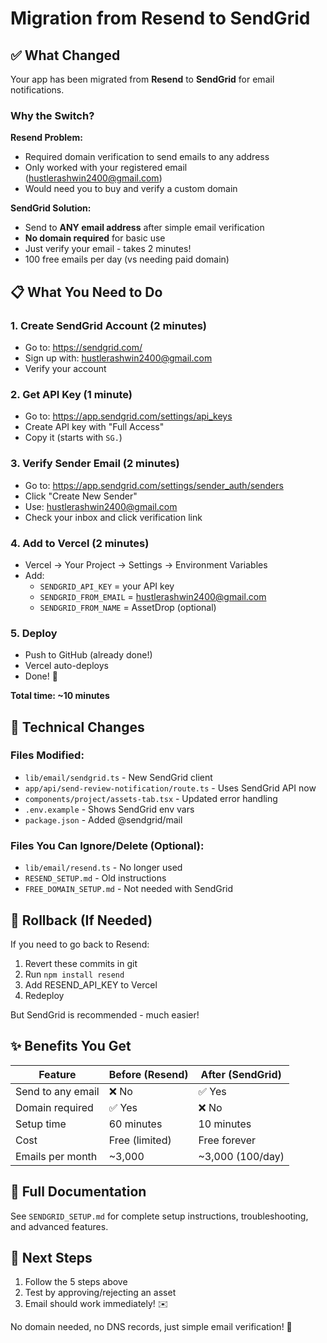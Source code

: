 # Migration from Resend to SendGrid

## ✅ What Changed

Your app has been migrated from **Resend** to **SendGrid** for email notifications.

### Why the Switch?

**Resend Problem:**
- Required domain verification to send emails to any address
- Only worked with your registered email (hustlerashwin2400@gmail.com)
- Would need you to buy and verify a custom domain

**SendGrid Solution:**
- Send to **ANY email address** after simple email verification
- **No domain required** for basic use
- Just verify your email - takes 2 minutes!
- 100 free emails per day (vs needing paid domain)

## 📋 What You Need to Do

### 1. Create SendGrid Account (2 minutes)
- Go to: https://sendgrid.com/
- Sign up with: hustlerashwin2400@gmail.com
- Verify your account

### 2. Get API Key (1 minute)
- Go to: https://app.sendgrid.com/settings/api_keys
- Create API key with "Full Access"
- Copy it (starts with `SG.`)

### 3. Verify Sender Email (2 minutes)
- Go to: https://app.sendgrid.com/settings/sender_auth/senders
- Click "Create New Sender"
- Use: hustlerashwin2400@gmail.com
- Check your inbox and click verification link

### 4. Add to Vercel (2 minutes)
- Vercel → Your Project → Settings → Environment Variables
- Add:
  - `SENDGRID_API_KEY` = your API key
  - `SENDGRID_FROM_EMAIL` = hustlerashwin2400@gmail.com
  - `SENDGRID_FROM_NAME` = AssetDrop (optional)

### 5. Deploy
- Push to GitHub (already done!)
- Vercel auto-deploys
- Done! 🎉

**Total time: ~10 minutes**

## 📝 Technical Changes

### Files Modified:
- `lib/email/sendgrid.ts` - New SendGrid client
- `app/api/send-review-notification/route.ts` - Uses SendGrid API now
- `components/project/assets-tab.tsx` - Updated error handling
- `.env.example` - Shows SendGrid env vars
- `package.json` - Added @sendgrid/mail

### Files You Can Ignore/Delete (Optional):
- `lib/email/resend.ts` - No longer used
- `RESEND_SETUP.md` - Old instructions
- `FREE_DOMAIN_SETUP.md` - Not needed with SendGrid

## 🔄 Rollback (If Needed)

If you need to go back to Resend:

1. Revert these commits in git
2. Run `npm install resend`
3. Add RESEND_API_KEY to Vercel
4. Redeploy

But SendGrid is recommended - much easier!

## ✨ Benefits You Get

| Feature | Before (Resend) | After (SendGrid) |
|---------|-----------------|------------------|
| Send to any email | ❌ No | ✅ Yes |
| Domain required | ✅ Yes | ❌ No |
| Setup time | 60 minutes | 10 minutes |
| Cost | Free (limited) | Free forever |
| Emails per month | ~3,000 | ~3,000 (100/day) |

## 📖 Full Documentation

See `SENDGRID_SETUP.md` for complete setup instructions, troubleshooting, and advanced features.

## 🎯 Next Steps

1. Follow the 5 steps above
2. Test by approving/rejecting an asset
3. Email should work immediately! ✉️

No domain needed, no DNS records, just simple email verification! 🚀
